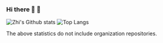 ### Hi there 👋 :robot:

<!--
**yzrobot/yzrobot** is a ✨ _special_ ✨ repository because its `README.md` (this file) appears on your GitHub profile.

Here are some ideas to get you started:

- 🔭 I’m currently working on ...
- 🌱 I’m currently learning ...
- 👯 I’m looking to collaborate on ...
- 🤔 I’m looking for help with ...
- 💬 Ask me about ...
- 📫 How to reach me: ...
- 😄 Pronouns: ...
- ⚡ Fun fact: ...
-->

![Zhi's Github stats](https://github-readme-stats-one-bice.vercel.app/api?username=yzrobot&show_icons=true&include_all_commits=true&count_private=true&role=OWNER)
![Top Langs](https://github-readme-stats-one-bice.vercel.app/api/top-langs/?username=yzrobot&langs_count=3&role=OWNER)

The above statistics do not include organization repositories.
